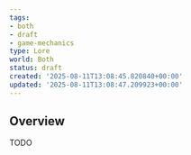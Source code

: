 ```yaml
---
tags:
- both
- draft
- game-mechanics
type: Lore
world: Both
status: draft
created: '2025-08-11T13:08:45.820840+00:00'
updated: '2025-08-11T13:08:47.209923+00:00'
---
```



## Overview

TODO
